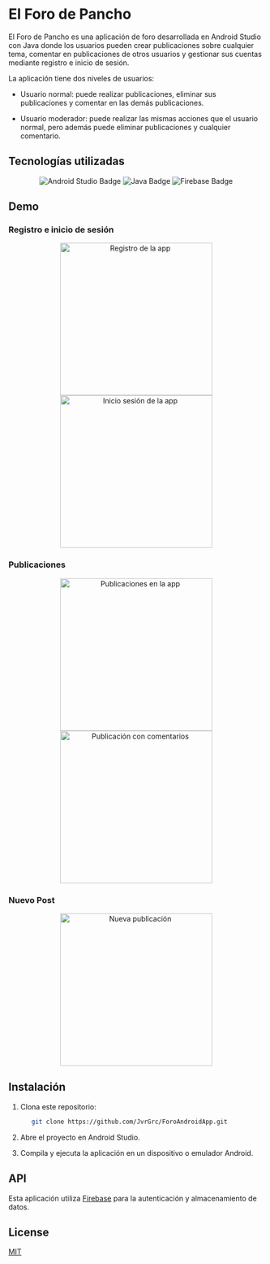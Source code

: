 # El Foro de Pancho

El Foro de Pancho es una aplicación de foro desarrollada en Android Studio con Java donde los usuarios pueden crear publicaciones sobre cualquier tema, comentar en publicaciones de otros usuarios y gestionar sus cuentas mediante registro e inicio de sesión.

La aplicación tiene dos niveles de usuarios:

- Usuario normal: puede realizar publicaciones, eliminar sus publicaciones y comentar en las demás publicaciones.

- Usuario moderador: puede realizar las mismas acciones que el usuario normal, pero además puede eliminar publicaciones y cualquier comentario.

## Tecnologías utilizadas

<div align="center">
   <img alt="Android Studio Badge" src="https://img.shields.io/badge/Android%20Studio-3DDC84?logo=androidstudio&logoColor=fff&style=for-the-badge">
   <img alt="Java Badge" src="https://img.shields.io/badge/Java-ED8B00?style=for-the-badge&logo=openjdk&logoColor=white">
   <img alt="Firebase Badge" src="https://img.shields.io/badge/firebase-ffca28?style=for-the-badge&logo=firebase&logoColor=black">
</div>

## Demo

### Registro e inicio de sesión

<div align="center">
   <img alt="Registro de la app" src="register.png" width="300">
   <img alt="Inicio sesión de la app" src="login.png" width="300">
</div>

### Publicaciones

<div align="center">
   <img alt="Publicaciones en la app" src="main.png" width="300">
   <img alt="Publicación con comentarios" src="comments.png" width="300">
</div>

### Nuevo Post

<div align="center">
   <img alt="Nueva publicación" src="newPost.png" width="300">
</div>

## Instalación

1. Clona este repositorio:

   ```sh
      git clone https://github.com/JvrGrc/ForoAndroidApp.git
   ```

2. Abre el proyecto en Android Studio.

3. Compila y ejecuta la aplicación en un dispositivo o emulador Android.

## API

Esta aplicación utiliza [Firebase](https://firebase.google.com/?hl=es-419) para la autenticación y almacenamiento de datos.

## License

[MIT](https://choosealicense.com/licenses/mit/)
